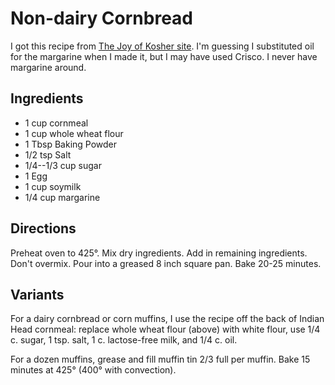 # Non-dairy Cornbread

I got this recipe from [The Joy of Kosher site](http://www.joyofkosher.com/recipes/non-dairy-cornbread/).  I'm guessing I substituted oil for the margarine when I made it, but I may have used Crisco.  I never have margarine around.

## Ingredients

* 1 cup cornmeal
* 1 cup whole wheat flour
* 1 Tbsp Baking Powder
* 1/2 tsp Salt
* 1/4--1/3 cup sugar
* 1 Egg
* 1 cup soymilk
* 1/4 cup margarine

## Directions

Preheat oven to 425°.  Mix dry ingredients.  Add in remaining ingredients.  Don't overmix.  Pour into a greased 8 inch square pan.  Bake 20-25 minutes.

## Variants

For a dairy cornbread or corn muffins, I use the recipe off the back of Indian Head cornmeal:  replace whole wheat flour (above) with white flour, use 1/4 c. sugar, 1 tsp. salt, 1 c. lactose-free milk, and 1/4 c. oil.

For a dozen muffins, grease and fill muffin tin 2/3 full per muffin.  Bake 15 minutes at 425° (400° with convection).
